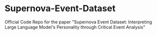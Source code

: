 # Supernova-Event-Dataset
Official Code Repo for the paper "Supernova Event Dataset: Interpreting Large Language Model's Personality through Critical Event Analysis"
